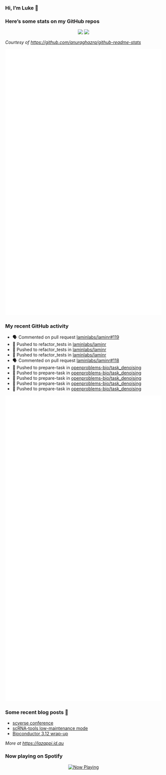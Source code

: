 
<!-- README.md is generated from README.Rmd. Please edit that file -->

### Hi, I’m Luke 👋

<!--
**lazappi/lazappi** is a ✨ _special_ ✨ repository because its `README.md` (this file) appears on your GitHub profile.
&#10;Here are some ideas to get you started:
&#10;- 🔭 I’m currently working on ...
- 🌱 I’m currently learning ...
- 👯 I’m looking to collaborate on ...
- 🤔 I’m looking for help with ...
- 💬 Ask me about ...
- 📫 How to reach me: ...
- 😄 Pronouns: ...
- ⚡ Fun fact: ...
-->

### Here’s some stats on my GitHub repos

<p align="center">
<img src="https://github-readme-stats.vercel.app/api?username=lazappi&count_private=true&show_icons=true&theme=buefy&hide_title=True">
<img src="https://github-readme-stats.vercel.app/api/top-langs/?username=lazappi&hide=html&theme=buefy&layout=compact">
</p>

*Courtesy of <https://github.com/anuraghazra/github-readme-stats>*

<p align="center" style="width:100%;">
<img src="https://github.com/lazappi/lazappi/raw/main/github-intro.svg">
</p>

### My recent GitHub activity

- 🗣 Commented on pull request
  [laminlabs/laminr#119](https://github.com/laminlabs/laminr#119)
- 📨 Pushed to refactor_tests in
  [laminlabs/laminr](https://github.com/laminlabs/laminr)
- 📨 Pushed to refactor_tests in
  [laminlabs/laminr](https://github.com/laminlabs/laminr)
- 📨 Pushed to refactor_tests in
  [laminlabs/laminr](https://github.com/laminlabs/laminr)
- 🗣 Commented on pull request
  [laminlabs/laminr#118](https://github.com/laminlabs/laminr#118)
- 📨 Pushed to prepare-task in
  [openproblems-bio/task_denoising](https://github.com/openproblems-bio/task_denoising)
- 📨 Pushed to prepare-task in
  [openproblems-bio/task_denoising](https://github.com/openproblems-bio/task_denoising)
- 📨 Pushed to prepare-task in
  [openproblems-bio/task_denoising](https://github.com/openproblems-bio/task_denoising)
- 📨 Pushed to prepare-task in
  [openproblems-bio/task_denoising](https://github.com/openproblems-bio/task_denoising)
- 📨 Pushed to prepare-task in
  [openproblems-bio/task_denoising](https://github.com/openproblems-bio/task_denoising)

<p align="center" style="width:100%;">
<img src="https://github.com/lazappi/lazappi/raw/main/github-status.svg">
</p>

### Some recent blog posts 📝

- [scverse
  conference](https://lazappi.id.au/posts/2024-09-15-scverse-conference/)
- [scRNA-tools low-maintenance
  mode](https://lazappi.id.au/posts/2024-03-04-scRNAtools-low-maintenance/)
- [Bioconductor 3.12
  wrap-up](https://lazappi.id.au/posts/2020-10-30-bioconductor-3-12-wrap-up/)

*More at <https://lazappi.id.au>*

<!-- ### My latest tweet 👇 and retweet 👉 -->

### Now playing on Spotify

<p align="center">
<a href="https://now-playing-profile.lazappi.vercel.app/now-playing?open">
<img src="https://now-playing-profile.lazappi.vercel.app/now-playing" width="256" height="64" alt="Now Playing">
</a>
</p>
